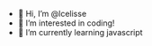 - 👋 Hi, I’m @lcelisse
- 👀 I’m interested in coding!
- 🌱 I’m currently learning javascript


<!---
lcelisse/lcelisse is a ✨ special ✨ repository because its `README.md` (this file) appears on your GitHub profile.
You can click the Preview link to take a look at your changes.
--->
